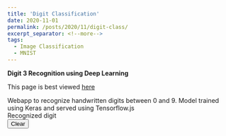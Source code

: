 ```yaml
---
title: 'Digit Classification'
date: 2020-11-01
permalink: /posts/2020/11/digit-class/
excerpt_separator: <!--more-->
tags:
  - Image Classification
  - MNIST
---
```

<script >
  function click(){
    var x = document.URL;
    console.log(x);
    console.log(typeof x);
    console.log(x== "https://mohitpandey.netlify.app/posts/2020/11/digit-class/");

    if (x== "https://mohitpandey.netlify.app/posts/2020/11/digit-class/"){
      net = document.getElementById("netlify");
      net.style.visibility = "hidden";
    }
    
  }


</script>

<b>Digit 3 Recognition using Deep Learning</b>
<br>
<p>
<div class= "netlify" id="netlify">This page is best viewed <a href ="https://mohitpandey.netlify.app/posts/2020/11/digit-class/">here</a>
</div></p>
Webapp to recognize handwritten digits between 0 and 9. Model trained 
using Keras and served using Tensorflow.js

<!--more-->


<html>
   <head>
      <!-- Global site tag (gtag.js) - Google Analytics -->
      <!-- <script  src="https://www.googletagmanager.com/gtag/js?id=G-H0NW5Z2MYC"></script> -->
      <!-- <script>
         window.dataLayer = window.dataLayer || [];
         function gtag(){dataLayer.push(arguments);}
         gtag('js', new Date());
         
         gtag('config', 'G-H0NW5Z2MYC');
      </script> -->
      <title>Digit Recognition WebApp</title>
      <meta name="description" content="Testing Simple Machine Learning Model into an WebApp using TensorFlow.js">
      <meta name="keywords" content="Machine Learning, TensorFlow.js">
      <meta name="author" content="Mohit Pandey">
      <style>
         body {
         touch-action: none; /*https://developer.mozilla.org/en-US/docs/Web/CSS/touch-action*/
         font-family: "Roboto";
         }
         h1 {
         margin: 50px;
         font-size: 70px;
         text-align: center;
         }
         #paint {
         border:3px solid red;
         margin: auto;
         }
         #predicted { 
         font-size: 18px;
         margin-top: 5px;
         text-align: center;
         }
         #number {
         border: 3px solid black;
         margin: auto;
         margin-top: 5px;
         text-align: center;
         vertical-align: middle;
         }
         #clear {
         margin: auto;
         margin-top: 5px;
         padding: 5px;
         text-align: center;
         }
      </style>
   </head>
   <body onload="click()">
      <!--<script type="text/javascript" src="http://livejs.com/live.js"></script>-->
      <script src="https://code.jquery.com/jquery-2.2.4.min.js"></script>
      <script src="https://cdn.jsdelivr.net/npm/@tensorflow/tfjs@1.5.2/dist/tf.min.js"></script>
      <!--     <h1>Digit Recognition WebApp</h1> -->
      <div id="paint">
         <canvas id="myCanvas"></canvas>
      </div>
      <div id="predicted">
         Recognized digit
         <div id="number"></div>
         <button id="clear">Clear</button>
      </div>
      <script>
         var isMobile = /Android|webOS|iPhone|iPad|iPod|BlackBerry|IEMobile|Opera Mini/i.test(navigator.userAgent);
         if (isMobile) {
           $('#paint').css({'width': '100%'});
           $('#number').css({'width': '30%', 'font-size': '50px'});
           $('#clear').css({'font-size': '18px'});
         } else {
           $('#paint').css({'width': '300px'});
           $('#number').css({'width': '150px', 'font-size': '120px'});
           $('#clear').css({'font-size': '18px'});
         }
         
         var cw = $('#paint').width();
         $('#paint').css({'height': cw + 'px'});
         
         cw = $('#number').width();
         $('#number').css({'height': cw + 'px'});
         
         // From https://www.html5canvastutorials.com/labs/html5-canvas-paint-application/
         var canvas = document.getElementById('myCanvas');
         var context = canvas.getContext('2d');
         
         var compuetedStyle = getComputedStyle(document.getElementById('paint'));
         canvas.width = parseInt(compuetedStyle.getPropertyValue('width'));
         canvas.height = parseInt(compuetedStyle.getPropertyValue('height'));
         
         var mouse = {x: 0, y: 0};
         
         canvas.addEventListener('mousemove', function(e) {
           mouse.x = e.pageX - this.offsetLeft;
           mouse.y = e.pageY - this.offsetTop;
         }, false);
         
         context.lineWidth = isMobile ? 20 : 25;
         context.lineJoin = 'round';
         context.lineCap = 'round';
         context.strokeStyle = '#0000FF';
         
         canvas.addEventListener('mousedown', function(e) {
           context.moveTo(mouse.x, mouse.y);
           context.beginPath();
           canvas.addEventListener('mousemove', onPaint, false);
         }, false);
         
         canvas.addEventListener('mouseup', function() {
           // $('#number').html('<img id="spinner" src="spinner.gif"/>');
           canvas.removeEventListener('mousemove', onPaint, false);
           var img = new Image();
           img.onload = function() {
             context.drawImage(img, 0, 0, 28, 28);
             data = context.getImageData(0, 0, 28, 28).data;
             var input = [];
             for(var i = 0; i < data.length; i += 4) {
               input.push(data[i + 2] / 255);
             }
             predict(input);
           };
           img.src = canvas.toDataURL('image/png');
         }, false);
         
         var onPaint = function() {
           context.lineTo(mouse.x, mouse.y);
           context.stroke();
         };
         
         tf.loadLayersModel('../../../../files/model/digit-class/model.json').then(function(model) {
           window.model = model;
         });
         
         // http://bencentra.com/code/2014/12/05/html5-canvas-touch-events.html
         // Set up touch events for mobile, etc
         canvas.addEventListener('touchstart', function (e) {
           var touch = e.touches[0];
           canvas.dispatchEvent(new MouseEvent('mousedown', {
             clientX: touch.clientX,
             clientY: touch.clientY
           }));
         }, false);
         canvas.addEventListener('touchend', function (e) {
           canvas.dispatchEvent(new MouseEvent('mouseup', {}));
         }, false);
         canvas.addEventListener('touchmove', function (e) {
           var touch = e.touches[0];
           canvas.dispatchEvent(new MouseEvent('mousemove', {
             clientX: touch.clientX,
             clientY: touch.clientY
           }));
         }, false);
         
         var predict = function(input) {
           if (window.model) {
             window.model.predict([tf.tensor(input).reshape([1, 28, 28, 1])]).array().then(function(scores){
               scores = scores[0];
               predicted = scores.indexOf(Math.max(...scores));
               $('#number').html(predicted);
             });
           } else {
             // The model takes a bit to load, if we are too fast, wait
             setTimeout(function(){predict(input)}, 50);
           }
         }
         
         $('#clear').click(function(){
           context.clearRect(0, 0, canvas.width, canvas.height);
           $('#number').html('');
         });
      </script>
   </body>
</html>

